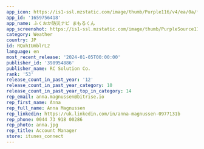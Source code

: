 ```yaml
---
app_icon: https://is1-ssl.mzstatic.com/image/thumb/Purple116/v4/ea/0a/f0/ea0af080-d3fb-60cf-80b8-d5ae7ee6a4ce/AppIcon-0-0-1x_U007emarketing-0-7-0-0-85-220.png/1024x1024bb.png
app_id: '1659756418'
app_name: ふくおか防災ナビ まもるくん
app_screenshot: https://is1-ssl.mzstatic.com/image/thumb/PurpleSource112/v4/df/6a/1b/df6a1b91-5fed-9bf6-f99d-820c7f0b7277/0ab74468-eda8-4290-80a4-c9c9720b3ece_Simulator_Screen_Shot_-_iPhone_14_Plus_-_2022-12-20_at_09.35.17.png/1284x2778bb.png
category: Weather
country: JP
id: RQxhIUmblrL2
language: en
most_recent_release: '2024-01-05T00:00:00'
publisher_id: '398954886'
publisher_name: RC Solution Co.
rank: '53'
release_count_in_past_year: '12'
release_count_in_past_year_category: 10
release_count_in_past_year_top_in_category: 14
rep_email: anna.magnussen@bitrise.io
rep_first_name: Anna
rep_full_name: Anna Magnussen
rep_linkedin: https://uk.linkedin.com/in/anna-magnussen-0977131b
rep_phone: 0044 73 918 00286
rep_photo: anna.jpg
rep_title: Account Manager
store: itunes_connect
---
```

